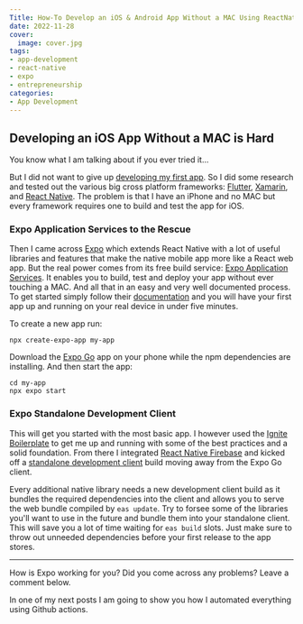 ```yaml
---
Title: How-To Develop an iOS & Android App Without a MAC Using ReactNative and Expo
date: 2022-11-28
cover:
  image: cover.jpg
tags:
- app-development
- react-native
- expo
- entrepreneurship
categories:
- App Development
---
```


## Developing an iOS App Without a MAC is Hard

You know what I am talking about if you ever tried it...  

But I did not want to give up [developing my first app][starting]. So I did some research and tested out the various big cross platform frameworks: [Flutter][flutter], [Xamarin][xamarin], and [React Native][react-native]. The problem is that I have an iPhone and no MAC but every framework requires one to build and test the app for iOS.

### Expo Application Services to the Rescue

Then I came across [Expo][expo] which extends React Native with a lot of useful libraries and features that make the native mobile app more like a React web app. But the real power comes from its free build service: [Expo Application Services][eas]. It enables you to build, test and deploy your app without ever touching a MAC. And all that in an easy and very well documented process. To get started simply follow their [documentation][expo-start] and you will have your first app up and running on your real device in under five minutes.

To create a new app run:

```shell
npx create-expo-app my-app
```

Download the [Expo Go][expo-go] app on your phone while the npm dependencies are installing. And then start the app:

```shell
cd my-app
npx expo start
```

### Expo Standalone Development Client

This will get you started with the most basic app. I however used the [Ignite Boilerplate][ignite] to get me up and running with some of the best practices and a solid foundation. From there I integrated [React Native Firebase][rnfirebase] and kicked off a [standalone development client][devclient] build moving away from the Expo Go client.

Every additional native library needs a new development client build as it bundles the required dependencies into the client and allows you to serve the web bundle compiled by `eas update`. Try to forsee some of the libraries you'll want to use in the future and bundle them into your standalone client. This will save you a lot of time waiting for `eas build` slots. Just make sure to throw out unneeded dependencies before your first release to the app stores.

---

How is Expo working for you? Did you come across any problems? Leave a comment below.

In one of my next posts I am going to show you how I automated everything using Github actions.

 <!-- TODO: add link to next blog post about github actions -->

[starting]: ../how-i-started-working-on-my-dream-beside-my-main-job
[flutter]: https://flutter.dev/
[xamarin]: https://dotnet.microsoft.com/en-us/apps/xamarin
[react-native]: https://reactnative.dev/
[expo]: https://expo.dev/
[eas]: https://expo.dev/eas
[expo-start]: https://docs.expo.dev/get-started/create-a-new-app/
[expo-go]: https://expo.dev/client
[ignite]: https://github.com/infinitered/ignite
[rnfirebase]: https://rnfirebase.io/
[devclient]: https://docs.expo.dev/development/create-development-builds/
